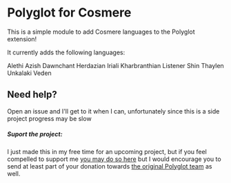 # Polyglot for Cosmere
This is a simple module to add Cosmere languages to the Polyglot extension!

It currently adds the following languages:

Alethi
Azish
Dawnchant
Herdazian
Iriali
Kharbranthian
Listener
Shin
Thaylen
Unkalaki
Veden

## Need help?
Open an issue and I'll get to it when I can, unfortunately since this is a side project progress may be slow

##### Suport the project:

I just made this in my free time for an upcoming project, but if you feel compelled to support me [you may do so here](https://streamelements.com/cyprian01/tip) but I would encourage you to send at least part of your donation towards [the original Polyglot team](https://github.com/mclemente/fvtt-module-polyglot) as well.